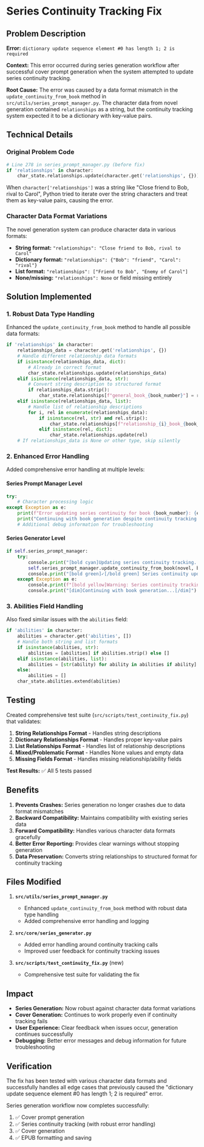 # Series Continuity Tracking Fix

## Problem Description

**Error:** `dictionary update sequence element #0 has length 1; 2 is required`

**Context:** This error occurred during series generation workflow after successful cover prompt generation when the system attempted to update series continuity tracking.

**Root Cause:** The error was caused by a data format mismatch in the `update_continuity_from_book` method in `src/utils/series_prompt_manager.py`. The character data from novel generation contained `relationships` as a string, but the continuity tracking system expected it to be a dictionary with key-value pairs.

## Technical Details

### Original Problem Code
```python
# Line 278 in series_prompt_manager.py (before fix)
if 'relationships' in character:
    char_state.relationships.update(character.get('relationships', {}))
```

When `character['relationships']` was a string like "Close friend to Bob, rival to Carol", Python tried to iterate over the string characters and treat them as key-value pairs, causing the error.

### Character Data Format Variations
The novel generation system can produce character data in various formats:
- **String format:** `"relationships": "Close friend to Bob, rival to Carol"`
- **Dictionary format:** `"relationships": {"Bob": "friend", "Carol": "rival"}`
- **List format:** `"relationships": ["Friend to Bob", "Enemy of Carol"]`
- **None/missing:** `"relationships": None` or field missing entirely

## Solution Implemented

### 1. Robust Data Type Handling
Enhanced the `update_continuity_from_book` method to handle all possible data formats:

```python
if 'relationships' in character:
    relationships_data = character.get('relationships', {})
    # Handle different relationship data formats
    if isinstance(relationships_data, dict):
        # Already in correct format
        char_state.relationships.update(relationships_data)
    elif isinstance(relationships_data, str):
        # Convert string description to structured format
        if relationships_data.strip():
            char_state.relationships[f"general_book_{book_number}"] = relationships_data.strip()
    elif isinstance(relationships_data, list):
        # Handle list of relationship descriptions
        for i, rel in enumerate(relationships_data):
            if isinstance(rel, str) and rel.strip():
                char_state.relationships[f"relationship_{i}_book_{book_number}"] = rel.strip()
            elif isinstance(rel, dict):
                char_state.relationships.update(rel)
    # If relationships_data is None or other type, skip silently
```

### 2. Enhanced Error Handling
Added comprehensive error handling at multiple levels:

#### Series Prompt Manager Level
```python
try:
    # Character processing logic
except Exception as e:
    print(f"Error updating series continuity for book {book_number}: {e}")
    print("Continuing with book generation despite continuity tracking error...")
    # Additional debug information for troubleshooting
```

#### Series Generator Level
```python
if self.series_prompt_manager:
    try:
        console.print("[bold cyan]Updating series continuity tracking...[/bold cyan]")
        self.series_prompt_manager.update_continuity_from_book(novel, book_number)
        console.print("[bold green]✓[/bold green] Series continuity updated")
    except Exception as e:
        console.print(f"[bold yellow]Warning: Series continuity tracking failed: {str(e)}[/bold yellow]")
        console.print("[dim]Continuing with book generation...[/dim]")
```

### 3. Abilities Field Handling
Also fixed similar issues with the `abilities` field:

```python
if 'abilities' in character:
    abilities = character.get('abilities', [])
    # Handle both string and list formats
    if isinstance(abilities, str):
        abilities = [abilities] if abilities.strip() else []
    elif isinstance(abilities, list):
        abilities = [str(ability) for ability in abilities if ability]
    else:
        abilities = []
    char_state.abilities.extend(abilities)
```

## Testing

Created comprehensive test suite (`src/scripts/test_continuity_fix.py`) that validates:

1. **String Relationships Format** - Handles string descriptions
2. **Dictionary Relationships Format** - Handles proper key-value pairs
3. **List Relationships Format** - Handles list of relationship descriptions
4. **Mixed/Problematic Format** - Handles None values and empty data
5. **Missing Fields Format** - Handles missing relationship/ability fields

**Test Results:** ✅ All 5 tests passed

## Benefits

1. **Prevents Crashes:** Series generation no longer crashes due to data format mismatches
2. **Backward Compatibility:** Maintains compatibility with existing series data
3. **Forward Compatibility:** Handles various character data formats gracefully
4. **Better Error Reporting:** Provides clear warnings without stopping generation
5. **Data Preservation:** Converts string relationships to structured format for continuity tracking

## Files Modified

1. **`src/utils/series_prompt_manager.py`**
   - Enhanced `update_continuity_from_book` method with robust data type handling
   - Added comprehensive error handling and logging

2. **`src/core/series_generator.py`**
   - Added error handling around continuity tracking calls
   - Improved user feedback for continuity tracking issues

3. **`src/scripts/test_continuity_fix.py`** (new)
   - Comprehensive test suite for validating the fix

## Impact

- **Series Generation:** Now robust against character data format variations
- **Cover Generation:** Continues to work properly even if continuity tracking fails
- **User Experience:** Clear feedback when issues occur, generation continues successfully
- **Debugging:** Better error messages and debug information for future troubleshooting

## Verification

The fix has been tested with various character data formats and successfully handles all edge cases that previously caused the "dictionary update sequence element #0 has length 1; 2 is required" error.

Series generation workflow now completes successfully:
1. ✅ Cover prompt generation
2. ✅ Series continuity tracking (with robust error handling)
3. ✅ Cover generation
4. ✅ EPUB formatting and saving
